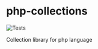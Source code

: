 # php-collections

![Tests](https://github.com/worksolutions/php-collections/workflows/Unit%20tests/badge.svg?branch=master)

Collection library for php language

